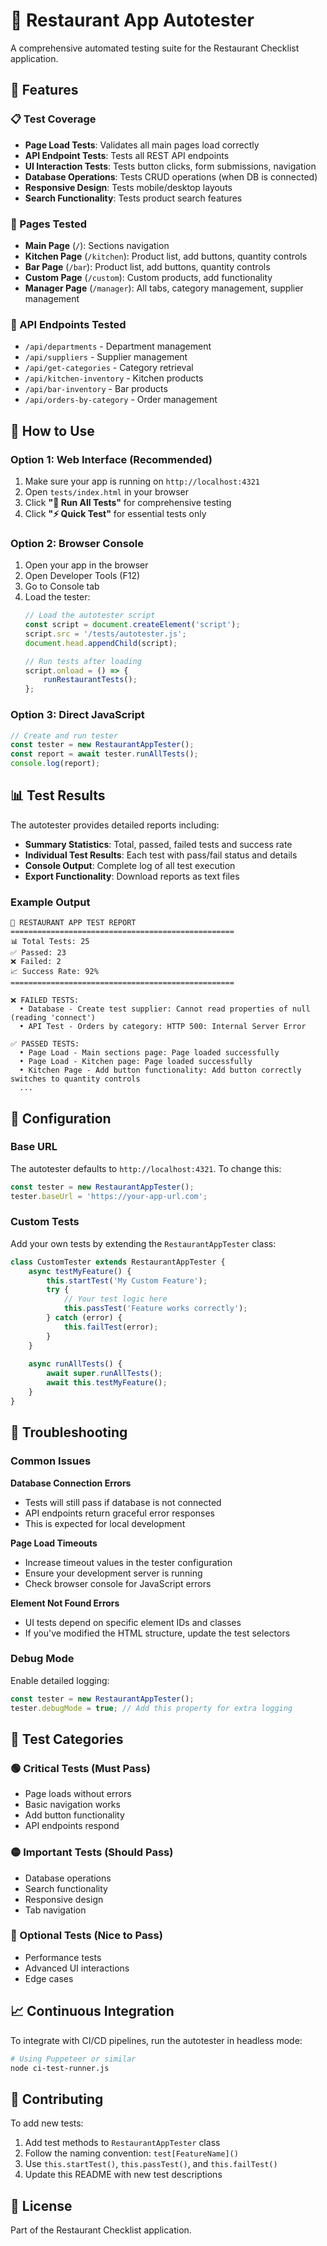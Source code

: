 # 🧪 Restaurant App Autotester

A comprehensive automated testing suite for the Restaurant Checklist application.

## 🚀 Features

### 📋 Test Coverage
- **Page Load Tests**: Validates all main pages load correctly
- **API Endpoint Tests**: Tests all REST API endpoints
- **UI Interaction Tests**: Tests button clicks, form submissions, navigation
- **Database Operations**: Tests CRUD operations (when DB is connected)
- **Responsive Design**: Tests mobile/desktop layouts
- **Search Functionality**: Tests product search features

### 🎯 Pages Tested
- **Main Page** (`/`): Sections navigation
- **Kitchen Page** (`/kitchen`): Product list, add buttons, quantity controls
- **Bar Page** (`/bar`): Product list, add buttons, quantity controls  
- **Custom Page** (`/custom`): Custom products, add functionality
- **Manager Page** (`/manager`): All tabs, category management, supplier management

### 🔧 API Endpoints Tested
- `/api/departments` - Department management
- `/api/suppliers` - Supplier management
- `/api/get-categories` - Category retrieval
- `/api/kitchen-inventory` - Kitchen products
- `/api/bar-inventory` - Bar products
- `/api/orders-by-category` - Order management

## 📖 How to Use

### Option 1: Web Interface (Recommended)
1. Make sure your app is running on `http://localhost:4321`
2. Open `tests/index.html` in your browser
3. Click **"🚀 Run All Tests"** for comprehensive testing
4. Click **"⚡ Quick Test"** for essential tests only

### Option 2: Browser Console
1. Open your app in the browser
2. Open Developer Tools (F12)
3. Go to Console tab
4. Load the tester:
   ```javascript
   // Load the autotester script
   const script = document.createElement('script');
   script.src = '/tests/autotester.js';
   document.head.appendChild(script);
   
   // Run tests after loading
   script.onload = () => {
       runRestaurantTests();
   };
   ```

### Option 3: Direct JavaScript
```javascript
// Create and run tester
const tester = new RestaurantAppTester();
const report = await tester.runAllTests();
console.log(report);
```

## 📊 Test Results

The autotester provides detailed reports including:

- **Summary Statistics**: Total, passed, failed tests and success rate
- **Individual Test Results**: Each test with pass/fail status and details
- **Console Output**: Complete log of all test execution
- **Export Functionality**: Download reports as text files

### Example Output
```
🧪 RESTAURANT APP TEST REPORT
==================================================
📊 Total Tests: 25
✅ Passed: 23
❌ Failed: 2
📈 Success Rate: 92%
==================================================

❌ FAILED TESTS:
  • Database - Create test supplier: Cannot read properties of null (reading 'connect')
  • API Test - Orders by category: HTTP 500: Internal Server Error

✅ PASSED TESTS:
  • Page Load - Main sections page: Page loaded successfully
  • Page Load - Kitchen page: Page loaded successfully
  • Kitchen Page - Add button functionality: Add button correctly switches to quantity controls
  ...
```

## 🔧 Configuration

### Base URL
The autotester defaults to `http://localhost:4321`. To change this:

```javascript
const tester = new RestaurantAppTester();
tester.baseUrl = 'https://your-app-url.com';
```

### Custom Tests
Add your own tests by extending the `RestaurantAppTester` class:

```javascript
class CustomTester extends RestaurantAppTester {
    async testMyFeature() {
        this.startTest('My Custom Feature');
        try {
            // Your test logic here
            this.passTest('Feature works correctly');
        } catch (error) {
            this.failTest(error);
        }
    }
    
    async runAllTests() {
        await super.runAllTests();
        await this.testMyFeature();
    }
}
```

## 🐛 Troubleshooting

### Common Issues

**Database Connection Errors**
- Tests will still pass if database is not connected
- API endpoints return graceful error responses
- This is expected for local development

**Page Load Timeouts**
- Increase timeout values in the tester configuration
- Ensure your development server is running
- Check browser console for JavaScript errors

**Element Not Found Errors**
- UI tests depend on specific element IDs and classes
- If you've modified the HTML structure, update the test selectors

### Debug Mode
Enable detailed logging:
```javascript
const tester = new RestaurantAppTester();
tester.debugMode = true; // Add this property for extra logging
```

## 🚦 Test Categories

### 🟢 Critical Tests (Must Pass)
- Page loads without errors
- Basic navigation works
- Add button functionality
- API endpoints respond

### 🟡 Important Tests (Should Pass)
- Database operations
- Search functionality  
- Responsive design
- Tab navigation

### 🔵 Optional Tests (Nice to Pass)
- Performance tests
- Advanced UI interactions
- Edge cases

## 📈 Continuous Integration

To integrate with CI/CD pipelines, run the autotester in headless mode:

```bash
# Using Puppeteer or similar
node ci-test-runner.js
```

## 🤝 Contributing

To add new tests:
1. Add test methods to `RestaurantAppTester` class
2. Follow the naming convention: `test[FeatureName]()`
3. Use `this.startTest()`, `this.passTest()`, and `this.failTest()`
4. Update this README with new test descriptions

## 📄 License

Part of the Restaurant Checklist application.
